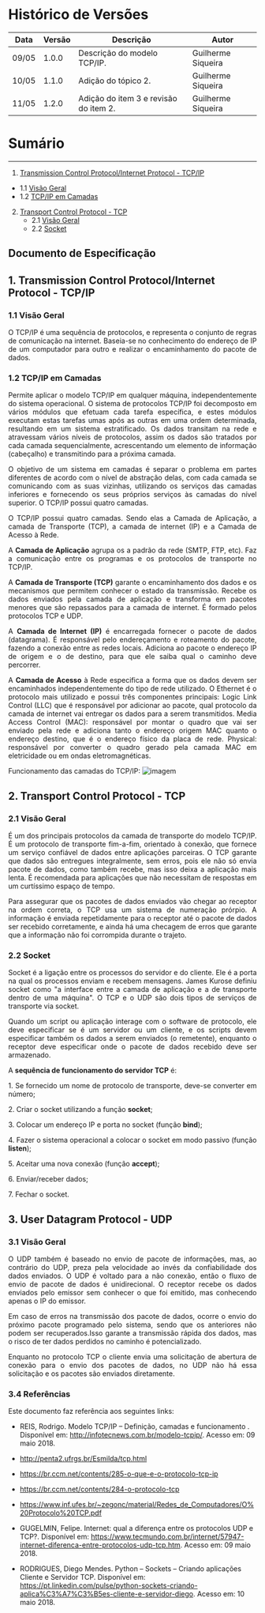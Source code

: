 # Histórico de Versões

Data|Versão|Descrição|Autor
-|-|-|-
09/05|1.0.0|Descrição do modelo TCP/IP. | Guilherme Siqueira
10/05|1.1.0|Adição do tópico 2. | Guilherme Siqueira
11/05|1.2.0|Adição do item 3 e revisão do item 2. | Guilherme Siqueira
# Sumário
----------------
 1. [Transmission Control Protocol/Internet Protocol - TCP/IP](#1)
   * 1.1 [Visão Geral](#1_1)
   * 1.2 [TCP/IP em Camadas](#1_2)
 2. [Transport Control Protocol - TCP](#2)
    * 2.1 [Visão Geral](#2_1)
    * 2.2 [Socket](#2_2)


Documento de Especificação
------------------------------------
## 1. Transmission Control Protocol/Internet Protocol - TCP/IP

### 1.1 Visão Geral
 <p align = "justify"> O TCP/IP é uma sequência de protocolos, e representa o conjunto de regras de comunicação na internet. Baseia-se no conhecimento do endereço de IP de um computador para outro e realizar o encaminhamento do pacote de dados.
 </p>

### 1.2 TCP/IP em Camadas
<p align = "justify"> Permite aplicar o modelo TCP/IP em qualquer máquina, independentemente do sistema operacional. O sistema de protocolos TCP/IP foi decomposto em vários módulos que efetuam cada tarefa específica, e estes módulos executam estas tarefas umas após as outras em uma ordem determinada, resultando em um sistema estratificado. Os dados transitam na rede e atravessam vários níveis de protocolos, assim os dados são tratados por cada camada sequencialmente, acrescentando um elemento de informação (cabeçalho) e transmitindo para a próxima camada.
</p>

<p align = "justify"> O objetivo de um sistema em camadas é separar o problema em partes diferentes de acordo com o nível de abstração delas, com cada camada se comunicando com as suas vizinhas, utilizando os serviços das camadas inferiores e fornecendo os seus próprios serviços às camadas do nível superior. O TCP/IP possui quatro camadas.
</p>

<p align = "justify"> O TCP/IP possui quatro camadas. Sendo elas a Camada de Aplicação, a camada de Transporte (TCP), a camada de internet (IP) e a Camada de Acesso à Rede. </p>
<p align = "justify"> A <b>Camada de Aplicação</b> agrupa os a padrão da rede (SMTP, FTP, etc). Faz a comunicação entre os programas e os protocolos de transporte no TCP/IP. </p>
<p align = "justify"> A <b>Camada de Transporte (TCP)</b> garante o encaminhamento dos dados e os mecanismos que permitem conhecer o estado da transmissão. Recebe os dados enviados pela camada de aplicação e transforma em pacotes menores que são repassados para a camada de internet. É formado pelos protocolos TCP e UDP. </p>
<p align = "justify"> A <b>Camada de Internet (IP)</b> é encarregada fornecer o pacote de dados (datagrama). É responsável pelo endereçamento e roteamento do pacote, fazendo a conexão entre as redes locais. Adiciona ao pacote o endereço IP de origem e o de destino, para que ele saiba qual o caminho deve percorrer. </p>
<p align = "justify"> A <b>Camada de Acesso</b> à Rede especifica a forma que os dados devem ser encaminhados independentemente do tipo de rede utilizado. O Ethernet é o protocolo mais utilizado e possui três componentes principais: Logic Link Control (LLC) que é responsável por adicionar ao pacote, qual protocolo da camada de internet vai entregar os dados para a serem transmitidos. Media Access Control (MAC): responsável por montar o quadro que vai ser enviado pela rede e adiciona tanto o endereço origem MAC quanto o endereço destino, que é o endereço físico da placa de rede. Physical: responsável por converter o quadro gerado pela camada MAC em eletricidade  ou em ondas eletromagnéticas.</p>

Funcionamento das camadas do TCP/IP:
![imagem](http://infotecnews.com.br/wp-content/uploads/2017/01/camada-tcpip-funcionamento.jpg)

## 2. Transport Control Protocol - TCP

### 2.1 Visão Geral
<p align = "justify"> É um dos principais protocolos da camada de transporte do modelo TCP/IP. É um protocolo de transporte fim-a-fim, orientado à conexão, que fornece um serviço confiável de dados entre aplicações parceiras. O TCP garante que dados são entregues integralmente, sem erros, pois ele não só envia pacote de dados, como também recebe, mas isso deixa a aplicação mais lenta. É recomendada para aplicações que não necessitam de respostas em um curtíssimo espaço de tempo.
</p>
<p align = "justify"> Para assegurar que os pacotes de dados enviados vão chegar ao receptor na ordem correta, o TCP usa um sistema de numeração prórpio. A informação é enviada repetidamente para o receptor até o pacote de dados ser recebido corretamente, e ainda há uma checagem de erros que garante que a informação não foi corrompida durante o trajeto.
</p>

### 2.2 Socket
<p align = "justify"> Socket é a ligação entre os processos do servidor e do cliente. Ele é a porta na qual os processos enviam e recebem mensagens. James Kurose definiu socket como "a interface entre a camada de aplicação e a de transporte dentro de uma máquina". O TCP e o UDP são dois tipos de serviços de transporte via socket.
</p>
<p align = "justify"> Quando um script ou aplicação interage com o software de protocolo, ele deve especificar se é um servidor ou um cliente, e os scripts devem especificar também os dados a serem enviados (o remetente), enquanto o receptor deve especificar onde o pacote de dados recebido deve ser armazenado.
</p>
<p align = "justify"> A <b>sequência de funcionamento do servidor TCP</b> é:
</p>
<p align = "justify"> 1. Se fornecido um nome de protocolo de transporte, deve-se converter em número; </p> 
<p align = "justify"> 2. Criar o socket utilizando a função <b>socket</b>;</p>
<p align = "justify"> 3. Colocar um endereço IP e porta no socket (função <b>bind</b>); </p>
<p align = "justify"> 4. Fazer o sistema operacional a colocar o socket em modo passivo (função <b>listen</b>); </p>
<p align = "justify"> 5. Aceitar uma nova conexão (função <b>accept</b>); </p>
<p align = "justify"> 6. Enviar/receber dados; </p>
<p align = "justify"> 7. Fechar o socket. </p>

## 3. User Datagram Protocol - UDP
### 3.1 Visão Geral
<p align = "justify"> O UDP também é baseado no envio de pacote de informações, mas, ao contrário do UDP, preza pela velocidade ao invés da confiabilidade dos dados enviados. O UDP é voltado para a não conexão, então o fluxo de envio de pacote de dados é unidirecional. O receptor recebe os dados enviados pelo emissor sem conhecer o que foi emitido, mas conhecendo apenas o IP do emissor.
</p>
<p align = "justify"> Em caso de erros na transmissão dos pacote de dados, ocorre o envio do próximo pacote programado pelo sistema, sendo que os anteriores não podem ser recuperados.Isso garante a transmissão rápida dos dados, mas o risco de ter dados perdidos no caminho é potencializado.
</p>
<p align = "justify"> Enquanto no protocolo TCP o cliente envia uma solicitação de abertura de conexão para o envio dos pacotes de dados, no UDP não há essa solicitação e os pacotes são enviados diretamente.
</p>

### 3.4 Referências
<p align = "justify"> Este documento faz referência aos seguintes links:

* REIS, Rodrigo. Modelo TCP/IP – Definição, camadas e funcionamento . Disponível em: <http://infotecnews.com.br/modelo-tcpip/>. Acesso em: 09 maio 2018.

* http://penta2.ufrgs.br/Esmilda/tcp.html

* https://br.ccm.net/contents/285-o-que-e-o-protocolo-tcp-ip

* https://br.ccm.net/contents/284-o-protocolo-tcp

* https://www.inf.ufes.br/~zegonc/material/Redes_de_Computadores/O%20Protocolo%20TCP.pdf

*  GUGELMIN, Felipe. Internet: qual a diferença entre os protocolos UDP e TCP?. Disponível em: <https://www.tecmundo.com.br/internet/57947-internet-diferenca-entre-protocolos-udp-tcp.htm>. Acesso em: 09 maio 2018.

*  RODRIGUES, Diego Mendes. Python – Sockets – Criando aplicações Cliente e Servidor TCP. Disponível em: <https://pt.linkedin.com/pulse/python-sockets-criando-aplica%C3%A7%C3%B5es-cliente-e-servidor-diego>. Acesso em: 10 maio 2018. 
